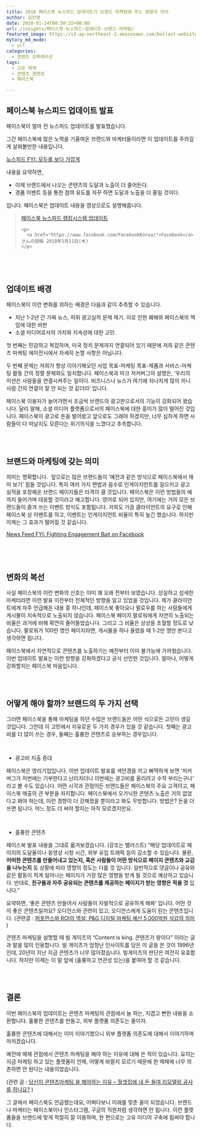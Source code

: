 ```yaml
---
title: 2018 페이스북 뉴스피드 업데이트가 브랜드 마케팅에 주는 영향과 의미
author: 김민영
date: 2018-01-24T00:50:32+00:00
url: /insights/페이스북-뉴스피드-업데이트-브랜드-마케팅/
featured_image: https://s3-ap-northeast-2.amazonaws.com/ballast-website-images/wp-content/uploads/2017/07/15110059/pexels-photo-267399.jpeg
mytory_md_mode:
  - url
categories:
  - 콘텐츠 오퍼레이션
tags:
  - 고유 매체
  - 콘텐츠 관련성
  - 페이스북

---
```

## 페이스북 뉴스피드 업데이트 발표

페이스북이 얼마 전 뉴스피드 업데이트를 발표했습니다.

그간 페이스북에 많은 노력을 기울여온 브랜드와 마케터들이라면 이 업데이트를 주의깊게 살펴볼만한 내용입니다.

[뉴스피드 FYI: 모두를 보다 가깝게][1]

내용을 요약하면,

  * 이제 브랜드에서 나오는 콘텐츠의 도달과 노출이 더 줄어든다.
  * 경품 이벤트 등을 통한 참여 유도를 자꾸 하면 도달과 노출을 더 줄일 것이다.

입니다. 페이스북은 업데이트 내용을 영상으로도 설명해줍니다.

<div class="fb-video" data-href="https://www.facebook.com/FacebookKorea/videos/10156127080503885/" data-width="1200">
  <blockquote cite="https://www.facebook.com/FacebookKorea/videos/10156127080503885/" class="fb-xfbml-parse-ignore">
    <p>
      <a href="https://www.facebook.com/FacebookKorea/videos/10156127080503885/">페이스북 뉴스피드 랭킹시스템 업데이트</a>
    </p>
    
    <p>
      <a href="https://www.facebook.com/FacebookKorea/">Facebook</a>さんの投稿 2018年1月11日(木)
    </p>
  </blockquote>
</div>

## <div class="gap" style="line-height: 30px; height: 30px;">
</div>

## 업데이트 배경

페이스북이 이런 변화를 꾀하는 배경은 다음과 같이 추측할 수 있습니다.

  * 지난 1-2년 간 가짜 뉴스, 허위 광고실적 문제 제기. 이로 인한 폐해와 페이스북의 책임에 대한 비판
  * 소셜 미디어로서의 가치와 지속성에 대한 고민.

첫 번째는 민감하고 복잡하며, 미국 정치 문제까지 연결되어 있기 때문에 저희 같은 콘텐츠 마케팅 에이전시에서 자세히 논할 사항은 아닙니다.

두 번째 문제는 저희가 항상 이야기해오던 사업 목표-마케팅 목표-제품과 서비스-마케팅 활동 간의 정렬 문제와도 일치합니다. 페이스북과 마크 저커버그의 설명은, &#8216;우리의 미션은 사람들을 연결시켜주는 일이다. 비즈니스나 뉴스가 여기에 지나치게 많이 끼니 사람 간의 연결이 잘 안 되는 것 같더라&#8217; 입니다.

페이스북 이용자가 늘어가면서 조금씩 브랜드의 광고판으로서의 기능이 강화되어 왔습니다. 달리 말해, 소셜 미디어 플랫폼으로서의 페이스북에 대한 흥미가 많이 떨어진 것입니다. 페이스북이 광고로 돈을 벌어왔고 앞으로도 그래야 하겠지만, 너무 심하게 하면 사람들이 다 떠날지도 모른다는 위기의식을 느꼈다고 추측합니다.

<div class="gap" style="line-height: 30px; height: 30px;">
</div>

## 브랜드와 마케팅에 갖는 의미

의미는 명확합니다.  앞으로는 많은 브랜드들이 &#8216;예전과 같은 방식으로 페이스북에서 재미 보기&#8217; 힘들 것입니다. 특히 여러 가지 편법과 꼼수로 인게이지먼트를 일으키고 광고 실적을 포장해온 브랜드 페이지들은 타격이 클 것입니다. 페이스북은 이런 방법들의 예까지 들어가며 대응할 것이라고 예고합니다. 영어로 되어 있지만, 여기에는 거의 모든 브랜드들이 즐겨 쓰는 이벤트 방식도 포함됩니다. 저희도 가끔 클라이언트의 요구로 인해 페이스북 상 이벤트를 하고, 이벤트는 인게이지먼트 비율이 특히 높긴 했습니다. 하지만 이제는 그 효과가 떨어질 것 같습니다.

[News Feed FYI: Fighting Engagement Bait on Facebook][2]

## <div class="gap" style="line-height: 30px; height: 30px;">
</div>

## 변화의 복선

사실 페이스북의 이런 변화의 신호는 이미 꽤 오래 전부터 보였습니다. 성실하고 섬세한 마케터라면 이런 발표 이전부터 전체적인 방향을 알고 있었을 것입니다. 제가 클라이언트에게 자주 언급해온 내용 중 하나인데, 페이스북 좋아요나 팔로우를 하는 사람들에게 게시물이 지속적으로 노출되지 않습니다. 페이스북 페이지 팔로워에게 자연히 노출되는 비율은 과거에 비해 확연히 줄어들었습니다. 그리고 그 비율은 상상을 초월할 정도로 낮습니다. 팔로워가 100만 명인 페이지라면, 게시물을 하나 올렸을 때 1-2만 명만 본다고 생각하면 됩니다.

페이스북에서 자연적으로 콘텐츠를 노출하기는 예전부터 이미 불가능에 가까웠습니다. 이번 업데이트 발표는 이런 방향을 강화하겠다고 공식 선언한 것입니다. 얼마나, 어떻게 강화할지는 페이스북 마음입니다.

<div class="gap" style="line-height: 30px; height: 30px;">
</div>

## 어떻게 해야 할까? 브랜드의 두 가지 선택

그러면 페이스북을 통해 마케팅을 하던 수많은 브랜드들은 어떤 식으로든 고민이 생길 것입니다. 그런데 이 고민에서 자유로운 두 가지 경우가 있을 것 같습니다. 첫째는 광고비를 더 많이 쓰는 경우, 둘째는 훌륭한 콘텐츠로 승부하는 경우입니다.

<div class="gap" style="line-height: 15px; height: 15px;">
</div>

  * 광고비 지출 증대

페이스북은 영리기업입니다. 이번 업데이트 발표를 색안경을 끼고 삐딱하게 보면 &#8216;저커버그가 저번에는 기부한다고 난리치더니 이번에는 광고비를 올리려고 수작 부리는구나&#8217; 라고 볼 수도 있습니다. 어떤 시각과 관점이든 브랜드들은 페이스북의 주요 고객이고, 페이스북 매출의 큰 부분을 차지합니다. 페이스북에서 오가닉한 콘텐츠 노출은 거의 없었다고 봐야 하는데, 이런 경향이 더 강해졌을 뿐이라고 봐도 무방합니다. 방법은? 돈을 더 쓰면 됩니다. 어느 정도 더 써야 할지는 아직 모르겠지만요.

<div class="gap" style="line-height: 15px; height: 15px;">
</div>

  * 훌륭한 콘텐츠

페이스북 발표 내용을 그대로 옮겨보겠습니다. (강조는 밸러스트) &#8220;해당 업데이트로 페이지의 도달율이나 동영상 시청 시간, 외부 유입 트래픽 등이 감소할 수 있습니다. 물론, **어떠한 콘텐츠를 만들어내고 있는지, 혹은 사람들이 어떤 방식으로 페이지 콘텐츠와 교감을 나누는지** 등 상황에 따라 영향의 정도는 다를 것 입니다. 일반적으로 댓글이나 공유와 같은 활동이 적게 일어나는 페이지가 가장 많은 영향을 받게 될 것으로 예상하고 있습니다. 반대로, **친구들과 자주 공유되는 콘텐츠를 제공하는 페이지가 받는 영향은 적을 것** 입니다.&#8221;

요약하면, &#8216;좋은 콘텐츠 만들어서 사람들이 자발적으로 공유하게 해봐&#8217; 입니다. 어떤 것이 좋은 콘텐츠일까요? 오디언스와 관련이 있고, 오디언스에게 도움이 된는 콘텐츠입니다. (관련글 : [퍼포먼스와 ROI의 역설: P&G 디지털 마케팅 예산 5,000억원 삭감의 의미][3] )

콘텐츠 마케팅을 설명할 때 빌 게이츠의 &#8220;Content is king. 콘텐츠가 왕이다&#8221; 이라는 글과 말을 많이 인용합니다. 빌 게이츠가 엄청난 인사이트를 담은 이 글을 쓴 것이 1996년인데, 20년이 지난 지금 콘텐츠가 너무 많아졌습니다. 빌게이츠의 판단은 여전히 유효합니다. 하지만 이제는 이 말 앞에 (훌륭하고 연관성 있는)을 붙여야 할 것 같습니다.

<div class="gap" style="line-height: 30px; height: 30px;">
</div>

## 결론

이번 페이스북의 업데이트는 콘텐츠 마케팅의 관점에서 늘 하는, 지겹고 뻔한 내용을 소환합니다. 훌륭한 콘텐츠를 만들고, 외부 플랫폼 의존도는 줄이자.

훌륭한 콘텐츠에 대해서는 이미 이야기했으니 외부 플랫폼 의존도에 대해서 이야기하며 마치겠습니다.

예전에 매체 관점에서 콘텐츠 마케팅을 해야 하는 이유에 대해 쓴 적이 있습니다. 요지는 지금 마케팅 하고 있는 플랫폼이 언제, 어떻게 바뀔지 모르기 때문에 한 매체에 너무 의존하면 안 된다는 내용이었습니다.

(관련 글 : [당신이 콘텐츠마케팅 을 해야하는 이유 &#8211; 월셋집에 내 돈 들여 리모델링 공사를 하나요?][4] )

그 글에서 페이스북도 언급했는데요, 어쩌다보니 미래를 맞춘 꼴이 되었습니다. 브랜드나 마케터는 페이스북이나 인스타그램, 구글의 직원처럼 생각하면 안 됩니다. 이런 플랫폼들을 브랜드에 맞게 적절히 잘 이용하며, 한 편으로는 고유 미디어 구축에 힘써야 합니다.

 [1]: https://ko.newsroom.fb.com/news/2018/01/뉴스피드-fyi-모두를-보다-가깝게/
 [2]: https://newsroom.fb.com/news/2017/12/news-feed-fyi-fighting-engagement-bait-on-facebook/
 [3]: /insights/%eb%94%94%ec%a7%80%ed%84%b8-%eb%a7%88%ec%bc%80%ed%8c%85-%eb%b8%8c%eb%9e%9c%eb%93%9c-%ea%b4%80%eb%a0%a8%ec%84%b1/
 [4]: /insights/%eb%8b%b9%ec%8b%a0%ec%9d%b4-%ec%bd%98%ed%85%90%ec%b8%a0-%eb%a7%88%ec%bc%80%ed%8c%85%ec%9d%84-%ed%95%b4%ec%95%bc%ed%95%98%eb%8a%94-%ec%9d%b4%ec%9c%a0/